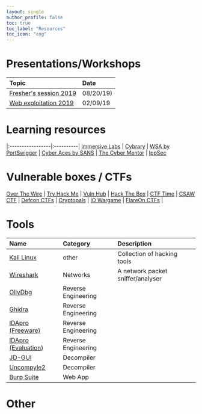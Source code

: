 ```yaml
---
layout: single
author_profile: false
toc: true
toc_label: "Resources"
toc_icon: "cog"
---
```

# Presentations/Workshops
| Topic  | Date | 
|:-----------------|:----------|
[Fresher's session 2019](https://drive.google.com/open?id=1EjH3fUwpRcj9CamOM_03YdpY5_DNAvSS) |  08/20/19) |
[Web exploitation 2019](https://drive.google.com/file/d/18t87wjQnJvos3y3Aq0zj9XNUVgfcFknQ/view?usp=sharing) | 02/09/19

# Learning resources
|:-----------------|:----------|
[Immersive Labs](https://immersivelabs.online/signin) |
[Cybrary](https://www.cybrary.it/) |
[WSA by PortSwigger](https://portswigger.net/web-security) |
[Cyber Aces by SANS](https://www.cyberaces.org/courses.html) |
[The Cyber Mentor](https://www.youtube.com/channel/UC0ArlFuFYMpEewyRBzdLHiw) |
[IppSec](https://www.youtube.com/channel/UCa6eh7gCkpPo5XXUDfygQQA)

# Vulnerable boxes / CTFs
[Over The Wire](https://overthewire.org/wargames/) |
[Try Hack Me](https://tryhackme.com/dashboard) |
[Vuln Hub](https://www.vulnhub.com/) |
[Hack The Box](https://www.hackthebox.eu/home) |
[CTF Time](https://ctftime.org/event/list/upcoming) |
[CSAW CTF](https://365.csaw.io/) |
[Defcon CTFs](https://ctftime.org/ctf/1/) |
[Cryptopals](https://cryptopals.com/) |
[IO Wargame](https://io.netgarage.org/) |
[FlareOn CTFs](http://flare-on.com/) |

# Tools
| Name  | Category | Description |
|:------|:---------|:------------|
|[Kali Linux](https://www.kali.org/)|other|Collection of hacking tools|
|[Wireshark](https://www.wireshark.org/)|Networks|A network packet sniffer/analyser|
|[OllyDbg](http://www.ollydbg.de/)|Reverse Engineering||
|[Ghidra](https://ghidra-sre.org/)|Reverse Engineering||
|[IDApro (Freeware)](https://www.hex-rays.com/products/ida/support/download_freeware.shtml)|Reverse Engineering||
|[IDApro (Evaluation)](https://out7.hex-rays.com/demo/request)|Reverse Engineering||
|[JD-GUI](http://java-decompiler.github.io/)|Decompiler||
|[Uncompyle2](https://github.com/Mysterie/uncompyle2)|Decompiler||
|[Burp Suite](https://portswigger.net/burp)|Web App||

# Other
